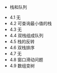 * 栈和队列

- 4.1 无
- 4.2 可查询最小值的栈
- 4.3 无
- 4.4 双栈组成队列
- 4.5 栈的反转
- 4.6 双栈排序
- 4.7 无
- 4.8 窗口滑动问题
- 4.9 数组变树

